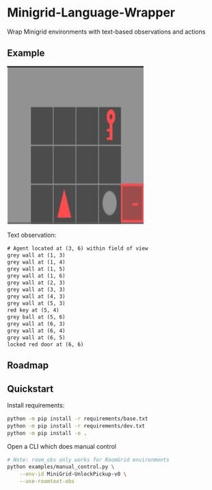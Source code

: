 # Minigrid-Language-Wrapper

Wrap Minigrid environments with text-based observations and actions

## Example

![rgb image of env](assets/env_rgb.png)

Text observation:
```
# Agent located at (3, 6) within field of view
grey wall at (1, 3)
grey wall at (1, 4)
grey wall at (1, 5)
grey wall at (1, 6)
grey wall at (2, 3)
grey wall at (3, 3)
grey wall at (4, 3)
grey wall at (5, 3)
red key at (5, 4)
grey ball at (5, 6)
grey wall at (6, 3)
grey wall at (6, 4)
grey wall at (6, 5)
locked red door at (6, 6)
```

## Roadmap

## Quickstart

Install requirements:

```bash
python -m pip install -r requirements/base.txt
python -m pip install -r requirements/dev.txt
python -m pip install -e .
```

Open a CLI which does manual control
```bash
# Note: room_obs only works for RoomGrid environments
python examples/manual_control.py \
    --env-id MiniGrid-UnlockPickup-v0 \
    --use-roomtext-obs
```
